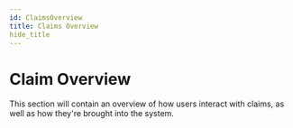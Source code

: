 ```yaml
---
id: ClaimsOverview
title: Claims Overview
hide_title
---
```


# **Claim Overview**
This section will contain an overview of how users interact with claims, as well as how they're brought into the system.